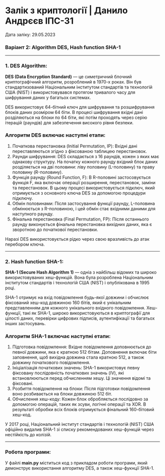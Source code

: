 # Залік з криптології | Данило Андрєєв ІПС-31
Дата заліку: 29.05.2023

### Варіант 2: Algorithm DES, Hash function SHA-1

---
### 1. DES Algorithm:
**DES (Data Encryption Standard)** — це симетричний блочний криптографічний алгоритм, розроблений в 1970-х роках. Він був стандартизований Національним інститутом стандартів та технологій США (NIST) і використовувався протягом тривалого часу для шифрування даних у багатьох системах.

DES використовує 64-бітний ключ для шифрування та розшифрування блоків даних розміром 64 біти. В процесі шифрування вхідні дані розділяються на блоки по 64 біти, які потім проходять через серію ітерацій (раундів) для забезпечення високого рівня безпеки.

### Алгоритм DES включає наступні етапи:
1.	Початкова перестановка (Initial Permutation, IP): Вхідні дані переставляються згідно з фіксованою таблицею перестановок.
2.	Раунди шифрування: DES складається з 16 раундів, кожен з яких має однакову структуру. На початку кожного раунду вхідний блок даних розділяється на дві половини: ліву половину (L-половину) та праву половину (R-половину).
3.	Функція раунду (Round Function, F): В R-половині застосовується функція F, яка включає операції розширення, перестановок, заміни та перестановок. В цьому процесі використовується підключ, який отримується з основного ключа DES за допомогою процедури підключу.
4.	Обмін половинами: Після застосування функції раунду, L-половина обмінюється з R-половиною, і цей обмін стає вхідними даними для наступного раунду.
5.	Фінальна перестановка (Final Permutation, FP): Після останнього раунду виконується фінальна перестановка вихідних даних, яка є зворотною до початкової перестановки.

Наразі DES використовується рідко через свою вразливість до атак перебором ключа.

---
### 2. Hash function SHA-1:
**SHA-1 (Secure Hash Algorithm 1)** — одніа з найбільш відомих та широко використовуваних хеш-функцій. Вона була розроблена Національним інститутом стандартів і технологій США (NIST) і опублікована в 1995 році.

SHA-1 отримує на вхід повідомлення будь-якої довжини і обчислює фіксований хеш-код довжиною 160 бітів, який є унікальним представленням для кожного унікального вхідного повідомлення. Хеш-функції, такі як SHA-1, широко використовуються в криптографії для цілості даних, перевірки цифрових підписів, аутентифікації та багатьох інших застосувань.

### Алгоритм SHA-1 включає наступні етапи:
1.  Підготовка повідомлення: Вхідне повідомлення доповнюється до певної довжини, яка є кратною 512 бітам. Доповнення включає біти заповнення, щоб вихідна довжина стала кратною 512, а також довжину початкового повідомлення.
2.  Ініціалізація початкових значень: SHA-1 використовує певну фіксовану послідовність початкових значень (IV), які встановлюються перед обчисленням хешу. Ці значення відомі та фіксовані.
3.  Розбиття повідомлення на блоки: Після підготовки повідомлення воно розбивається на блоки довжиною 512 біт.
4.  Обчислення хеш-коду: Кожен блок обробляється послідовно за допомогою операцій, таких як зсуви, логічні операції та XOR. В результаті обробки всіх блоків отримується фінальний 160-бітовий хеш-код.

У 2017 році, Національний інститут стандартів і технологій (NIST) США офіційно видалив SHA-1 зі списку рекомендованих хеш-функцій через нестійкість до колізій.

---
### Робота програми:
У файлі **main.py** міститься код з прикладом роботи програми, який демонструє використання алгоритму DES, а також хеш-фукнції SHA-1.
